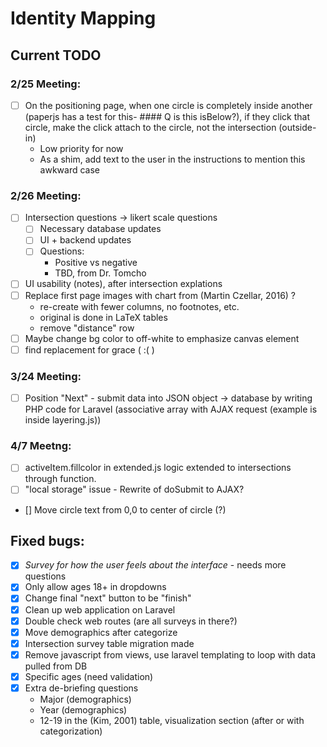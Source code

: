 # Identity Mapping

## Current TODO

### 2/25 Meeting:
  - [ ] On the positioning page, when one circle is completely inside another (paperjs has a test for this- #### Q is this isBelow?), if they click that circle, make the click attach to the circle, not the intersection (outside-in)
    - Low priority for now
    - As a shim, add text to the user in the instructions to mention this awkward case
    
### 2/26 Meeting:
  - [ ] Intersection questions -> likert scale questions
    - [ ] Necessary database updates
    - [ ] UI + backend updates
    - [ ] Questions:
      - Positive vs negative
      - TBD, from Dr. Tomcho
  - [ ] UI usability (notes), after intersection explations
  - [ ] Replace first page images with chart from (Martin Czellar, 2016) ?
    - re-create with fewer columns, no footnotes, etc.
    - original is done in LaTeX tables
    - remove "distance" row
  - [ ] Maybe change bg color to off-white to emphasize canvas element
  - [ ] find replacement for grace ( :( )
  
### 3/24 Meeting: 
  - [ ] Position "Next" - submit data into JSON object -> database by writing PHP code for Laravel (associative array with AJAX request (example is inside layering.js))
  
### 4/7 Meetng:
  - [ ] activeItem.fillcolor in extended.js logic extended to intersections through function.
  - [ ] "local storage" issue - Rewrite of doSubmit to AJAX?
  - [] Move circle text from 0,0 to center of circle (?)
  
## Fixed bugs:
  - [x] *Survey for how the user feels about the interface* - needs more questions
  - [x] Only allow ages 18+ in dropdowns
  - [x] Change final "next" button to be "finish"
  - [x] Clean up web application on Laravel
  - [x] Double check web routes (are all surveys in there?)
  - [x] Move demographics after categorize
  - [x] Intersection survey table migration made
  - [x] Remove javascript from views, use laravel templating to loop with data pulled from DB
  - [x] Specific ages (need validation)
  - [x] Extra de-briefing questions
    - Major (demographics)
    - Year (demographics)
    - 12-19 in the (Kim, 2001) table, visualization section (after or with categorization)

